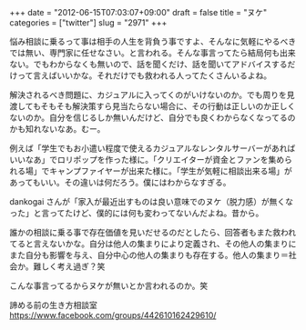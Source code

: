+++
date = "2012-06-15T07:03:07+09:00"
draft = false
title = "ヌケ"
categories = ["twitter"]
slug = "2971"
+++

悩み相談に乗るって事は相手の人生を背負う事ですよ、そんなに気軽にやるべきでは無い、専門家に任せなさい。と言われる。そんな事言ってたら結局何も出来ない。でもわからなくも無いので、話を聞くだけ、話を聞いてアドバイスするだけって言えばいいかな。それだけでも救われる人ってたくさんいるよね。

解決されるべき問題に、カジュアルに入ってくのがいけないのか。でも周りを見渡してもそもそも解決策すら見当たらない場合に、その行動は正しいのか正しくないのか。自分を信じるしか無いんだけど、自分でも良くわからなくなってるのかも知れないなあ。むー。

例えば「学生でもお小遣い程度で使えるカジュアルなレンタルサーバーがあればいいなあ」でロリポップを作った様に。「クリエイターが資金とファンを集められる場」でキャンプファイヤーが出来た様に。「学生が気軽に相談出来る場」があってもいい。その違いは何だろう。僕にはわからなすぎる。

dankogai さんが「家入が最近出すものは良い意味でのヌケ（脱力感）が無くなった」と言ってたけど、僕的には何も変わってないんだよね。昔から。

誰かの相談に乗る事で存在価値を見いだせるのだとしたら、回答者もまた救われてると言えないかな。自分は他人の集まりにより定義され、その他人の集まりにまた自分も影響を与え、自分中心の他人の集まりも存在する。他人の集まり＝社会か。難しく考え過ぎ？笑

こんな事言ってるからヌケが無いとか言われるのか。笑

諦める前の生き方相談室
<a href="https://www.facebook.com/groups/442610162429610/">https://www.facebook.com/groups/442610162429610/</a>
